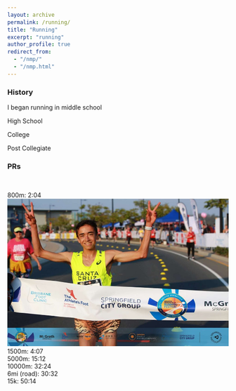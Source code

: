 ```yaml
---
layout: archive
permalink: /running/
title: "Running"
excerpt: "running"
author_profile: true
redirect_from: 
  - "/nmp/"
  - "/nmp.html"
---
```




### History

I began running in middle school

High School

College

Post Collegiate


### PRs



<br>

800m: 2:04 <img src="/images/Finish_4.jpg"/>
<br>
1500m: 4:07
<br> 
5000m: 15:12 
<br> 
10000m: 32:24
<br> 
6mi (road): 30:32
<br> 
15k: 50:14

